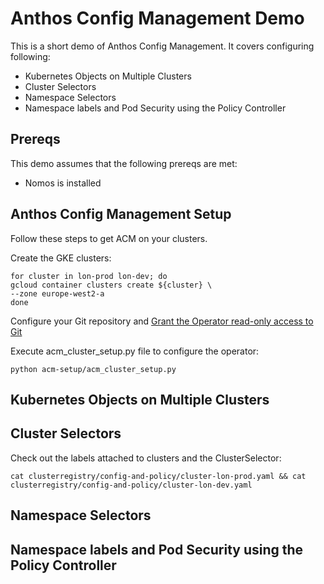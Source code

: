 # Anthos Config Management Demo
This is a short demo of Anthos Config Management.  It covers configuring following:
* Kubernetes Objects on Multiple Clusters
* Cluster Selectors
* Namespace Selectors
* Namespace labels and Pod Security using the Policy Controller

## Prereqs
This demo assumes that the following prereqs are met:
* Nomos is installed

## Anthos Config Management Setup
Follow these steps to get ACM on your clusters.

Create the GKE clusters:
```
for cluster in lon-prod lon-dev; do
gcloud container clusters create ${cluster} \
--zone europe-west2-a
done
```
Configure your Git repository and [Grant the Operator read-only access to Git](https://cloud.google.com/anthos-config-management/docs/how-to/installing#git-creds-secret)

Execute acm_cluster_setup.py file to configure the operator: 
```
python acm-setup/acm_cluster_setup.py
```
## Kubernetes Objects on Multiple Clusters


## Cluster Selectors
Check out the labels attached to clusters and the ClusterSelector:
```
cat clusterregistry/config-and-policy/cluster-lon-prod.yaml && cat clusterregistry/config-and-policy/cluster-lon-dev.yaml
```

## Namespace Selectors

## Namespace labels and Pod Security using the Policy Controller